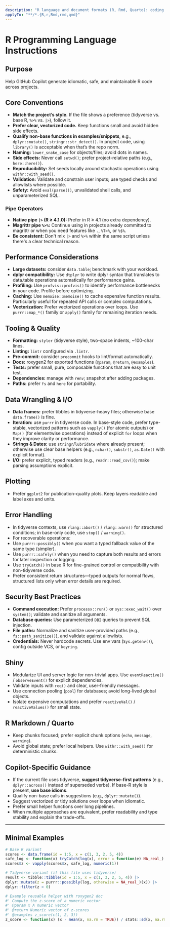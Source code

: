 ```yaml
---
description: "R language and document formats (R, Rmd, Quarto): coding standards and Copilot guidance for idiomatic, safe, and consistent code generation."
applyTo: "**/*.{R,r,Rmd,rmd,qmd}"
---
```


# R Programming Language Instructions

## Purpose

Help GitHub Copilot generate idiomatic, safe, and maintainable R code across projects.

## Core Conventions

- **Match the project’s style.** If the file shows a preference (tidyverse vs. base R, `%>%` vs. `|>`), follow it.
- **Prefer clear, vectorized code.** Keep functions small and avoid hidden side effects.
- **Qualify non-base functions in examples/snippets**, e.g., `dplyr::mutate()`, `stringr::str_detect()`. 
In project code, using `library()` is acceptable when that’s the repo norm.
- **Naming:** `lower_snake_case` for objects/files; avoid dots in names.
- **Side effects:** Never call `setwd()`; prefer project-relative paths (e.g., `here::here()`).
- **Reproducibility:** Set seeds locally around stochastic operations using `withr::with_seed()`.
- **Validation:** Validate and constrain user inputs; use typed checks and allowlists where possible.
- **Safety:** Avoid `eval(parse())`, unvalidated shell calls, and unparameterized SQL.

### Pipe Operators

- **Native pipe `|>` (R ≥ 4.1.0):** Prefer in R ≥ 4.1 (no extra dependency).
- **Magrittr pipe `%>%`:** Continue using in projects already committed to magrittr or when you need features like `.`, `%T>%`, or `%$%`.
- **Be consistent:** Don't mix `|>` and `%>%` within the same script unless there's a clear technical reason.

## Performance Considerations

- **Large datasets:** consider `data.table`; benchmark with your workload.
- **dplyr compatibility:** Use `dtplyr` to write dplyr syntax that translates to data.table operations automatically for performance gains.
- **Profiling:** Use `profvis::profvis()` to identify performance bottlenecks in your code. Profile before optimizing.
- **Caching:** Use `memoise::memoise()` to cache expensive function results. Particularly useful for repeated API calls or complex computations.
- **Vectorization:** Prefer vectorized operations over loops. Use `purrr::map_*()` family or `apply()` family for remaining iteration needs.

## Tooling & Quality

- **Formatting:** `styler` (tidyverse style), two-space indents, ~100-char lines.
- **Linting:** `lintr` configured via `.lintr`.
- **Pre-commit:** consider `precommit` hooks to lint/format automatically.
- **Docs:** roxygen2 for exported functions (`@param`, `@return`, `@examples`).
- **Tests:** prefer small, pure, composable functions that are easy to unit test.
- **Dependencies:** manage with `renv`; snapshot after adding packages.
- **Paths:** prefer `fs` and `here` for portability.

## Data Wrangling & I/O

- **Data frames:** prefer tibbles in tidyverse-heavy files; otherwise base `data.frame()` is fine.
- **Iteration:** use `purrr` in tidyverse code. In base-style code, prefer type-stable, vectorized patterns such as `vapply()` 
  (for atomic outputs) or `Map()` (for elementwise operations) instead of explicit `for` loops when they improve clarity or performance.
- **Strings & Dates:** use `stringr`/`lubridate` where already present; otherwise use clear base helpers (e.g., `nchar()`, `substr()`, `as.Date()` with explicit format).
- **I/O:** prefer explicit, typed readers (e.g., `readr::read_csv()`); make parsing assumptions explicit.

## Plotting

- Prefer `ggplot2` for publication-quality plots. Keep layers readable and label axes and units.

## Error Handling

- In tidyverse contexts, use `rlang::abort()` / `rlang::warn()` for structured conditions; in base-only code, use `stop()` / `warning()`.
- For recoverable operations:
- Use `purrr::possibly()` when you want a typed fallback value of the same type (simpler).
- Use `purrr::safely()` when you need to capture both results and errors for later inspection or logging.
- Use `tryCatch()` in base R for fine-grained control or compatibility with non-tidyverse code.
- Prefer consistent return structures—typed outputs for normal flows, structured lists only when error details are required.

## Security Best Practices

- **Command execution:** Prefer `processx::run()` or `sys::exec_wait()` over `system()`; validate and sanitize all arguments.
- **Database queries:** Use parameterized `DBI` queries to prevent SQL injection.
- **File paths:** Normalize and sanitize user-provided paths (e.g., `fs::path_sanitize()`), and validate against allowlists.
- **Credentials:** Never hardcode secrets. Use env vars (`Sys.getenv()`), config outside VCS, or `keyring`.

## Shiny

- Modularize UI and server logic for non-trivial apps. Use `eventReactive()` / `observeEvent()` for explicit dependencies.
- Validate inputs with `req()` and clear, user-friendly messages.
- Use connection pooling (`pool`) for databases; avoid long-lived global objects.
- Isolate expensive computations and prefer `reactiveVal()` / `reactiveValues()` for small state.

## R Markdown / Quarto

- Keep chunks focused; prefer explicit chunk options (`echo`, `message`, `warning`).
- Avoid global state; prefer local helpers. Use `withr::with_seed()` for deterministic chunks.

## Copilot-Specific Guidance

- If the current file uses tidyverse, **suggest tidyverse-first patterns** (e.g., `dplyr::across()` instead of superseded verbs).
If base-R style is present, **use base idioms**.
- Qualify non-base calls in suggestions (e.g., `dplyr::mutate()`).
- Suggest vectorized or tidy solutions over loops when idiomatic.
- Prefer small helper functions over long pipelines.
- When multiple approaches are equivalent, prefer readability and type stability and explain the trade-offs.

---

## Minimal Examples

```r
# Base R variant
scores <- data.frame(id = 1:5, x = c(1, 3, 2, 5, 4))
safe_log <- function(x) tryCatch(log(x), error = function(e) NA_real_)
scores$z <- vapply(scores$x, safe_log, numeric(1))

# Tidyverse variant (if this file uses tidyverse)
result <- tibble::tibble(id = 1:5, x = c(1, 3, 2, 5, 4)) |>
dplyr::mutate(z = purrr::possibly(log, otherwise = NA_real_)(x)) |>
dplyr::filter(z > 0)

# Example reusable helper with roxygen2 doc
#' Compute the z-score of a numeric vector
#' @param x A numeric vector
#' @return Numeric vector of z-scores
#' @examples z_score(c(1, 2, 3))
z_score <- function(x) (x - mean(x, na.rm = TRUE)) / stats::sd(x, na.rm = TRUE)
```
